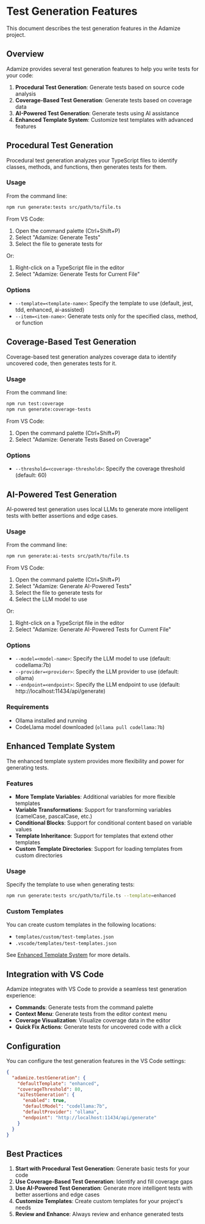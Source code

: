 # Test Generation Features

This document describes the test generation features in the Adamize project.

## Overview

Adamize provides several test generation features to help you write tests for your code:

1. **Procedural Test Generation**: Generate tests based on source code analysis
2. **Coverage-Based Test Generation**: Generate tests based on coverage data
3. **AI-Powered Test Generation**: Generate tests using AI assistance
4. **Enhanced Template System**: Customize test templates with advanced features

## Procedural Test Generation

Procedural test generation analyzes your TypeScript files to identify classes, methods, and functions, then generates tests for them.

### Usage

From the command line:

```bash
npm run generate:tests src/path/to/file.ts
```

From VS Code:

1. Open the command palette (Ctrl+Shift+P)
2. Select "Adamize: Generate Tests"
3. Select the file to generate tests for

Or:

1. Right-click on a TypeScript file in the editor
2. Select "Adamize: Generate Tests for Current File"

### Options

- `--template=<template-name>`: Specify the template to use (default, jest, tdd, enhanced, ai-assisted)
- `--item=<item-name>`: Generate tests only for the specified class, method, or function

## Coverage-Based Test Generation

Coverage-based test generation analyzes coverage data to identify uncovered code, then generates tests for it.

### Usage

From the command line:

```bash
npm run test:coverage
npm run generate:coverage-tests
```

From VS Code:

1. Open the command palette (Ctrl+Shift+P)
2. Select "Adamize: Generate Tests Based on Coverage"

### Options

- `--threshold=<coverage-threshold>`: Specify the coverage threshold (default: 60)

## AI-Powered Test Generation

AI-powered test generation uses local LLMs to generate more intelligent tests with better assertions and edge cases.

### Usage

From the command line:

```bash
npm run generate:ai-tests src/path/to/file.ts
```

From VS Code:

1. Open the command palette (Ctrl+Shift+P)
2. Select "Adamize: Generate AI-Powered Tests"
3. Select the file to generate tests for
4. Select the LLM model to use

Or:

1. Right-click on a TypeScript file in the editor
2. Select "Adamize: Generate AI-Powered Tests for Current File"

### Options

- `--model=<model-name>`: Specify the LLM model to use (default: codellama:7b)
- `--provider=<provider>`: Specify the LLM provider to use (default: ollama)
- `--endpoint=<endpoint>`: Specify the LLM endpoint to use (default: http://localhost:11434/api/generate)

### Requirements

- Ollama installed and running
- CodeLlama model downloaded (`ollama pull codellama:7b`)

## Enhanced Template System

The enhanced template system provides more flexibility and power for generating tests.

### Features

- **More Template Variables**: Additional variables for more flexible templates
- **Variable Transformations**: Support for transforming variables (camelCase, pascalCase, etc.)
- **Conditional Blocks**: Support for conditional content based on variable values
- **Template Inheritance**: Support for templates that extend other templates
- **Custom Template Directories**: Support for loading templates from custom directories

### Usage

Specify the template to use when generating tests:

```bash
npm run generate:tests src/path/to/file.ts --template=enhanced
```

### Custom Templates

You can create custom templates in the following locations:

- `templates/custom/test-templates.json`
- `.vscode/templates/test-templates.json`

See [Enhanced Template System](../dev/enhanced-template-system.md) for more details.

## Integration with VS Code

Adamize integrates with VS Code to provide a seamless test generation experience:

- **Commands**: Generate tests from the command palette
- **Context Menu**: Generate tests from the editor context menu
- **Coverage Visualization**: Visualize coverage data in the editor
- **Quick Fix Actions**: Generate tests for uncovered code with a click

## Configuration

You can configure the test generation features in the VS Code settings:

```json
{
  "adamize.testGeneration": {
    "defaultTemplate": "enhanced",
    "coverageThreshold": 80,
    "aiTestGeneration": {
      "enabled": true,
      "defaultModel": "codellama:7b",
      "defaultProvider": "ollama",
      "endpoint": "http://localhost:11434/api/generate"
    }
  }
}
```

## Best Practices

1. **Start with Procedural Test Generation**: Generate basic tests for your code
2. **Use Coverage-Based Test Generation**: Identify and fill coverage gaps
3. **Use AI-Powered Test Generation**: Generate more intelligent tests with better assertions and edge cases
4. **Customize Templates**: Create custom templates for your project's needs
5. **Review and Enhance**: Always review and enhance generated tests
